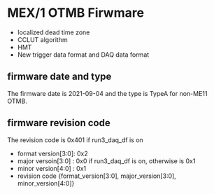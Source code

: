 # MEX/1 OTMB Firwmare
   - localized dead time zone
   - CCLUT algorithm 
   - HMT
   - New trigger data format and DAQ data format

## firmware date and type
The firmware date is 2021-09-04 and the type is TypeA for non-ME11 OTMB. 

## firmware revision code
The revision code is 0x401 if run3_daq_df is on
   - format version[3:0]: 0x2
   - major versoin[3:0] : 0x0 if run3_daq_df is on, otherwise is 0x1
   - minor version[4:0] : 0x1
   - revision code {format_version[3:0], major_version[3:0], minor_version[4:0]}
